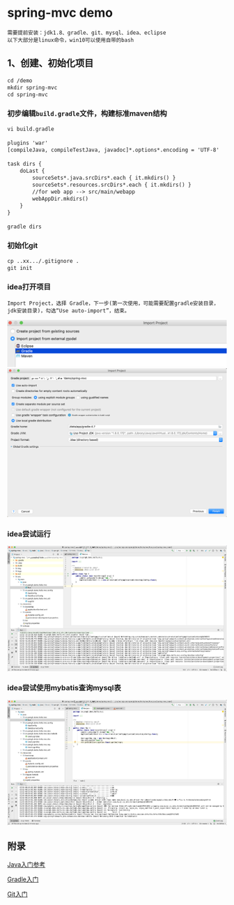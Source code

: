 # spring-mvc demo
    需要提前安装：jdk1.8、gradle、git、mysql、idea、eclipse
    以下大部分是linux命令，win10可以使用自带的bash

## 1、创建、初始化项目
    cd /demo
    mkdir spring-mvc
    cd spring-mvc

### 初步编辑`build.gradle`文件，构建标准maven结构
    vi build.gradle

    plugins 'war'
    [compileJava, compileTestJava, javadoc]*.options*.encoding = 'UTF-8'

    task dirs {
        doLast {
            sourceSets*.java.srcDirs*.each { it.mkdirs() }
            sourceSets*.resources.srcDirs*.each { it.mkdirs() }
            //for web app --> src/main/webapp
            webAppDir.mkdirs()
        }
    }

    gradle dirs
### 初始化git
    cp ..xx.../.gitignore .
    git init

### idea打开项目
    Import Project，选择 Gradle，下一步(第一次使用，可能需要配置gradle安装目录，jdk安装目录)，勾选“Use auto-import”，结束。

![choose Gradle](./img/idea-import-1.png)
![auto-import](./img/idea-import-2.png)

### idea尝试运行
![run](./img/idea-run-1.png)

### idea尝试使用mybatis查询mysql表
![run](./img/idea-run-mysql-1.png)

## 附录
[Java入门参考](../../java)

[Gradle入门](../../gradle)

[Git入门](../../git)